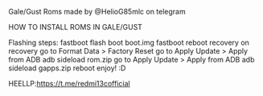 Gale/Gust Roms
made by @HelioG85mlc on telegram 

HOW TO INSTALL ROMS IN GALE/GUST

Flashing steps:
fastboot flash boot boot.img
fastboot reboot recovery
on recovery go to Format Data > Factory Reset
go to Apply Update > Apply from ADB 
adb sideload rom.zip
go to Apply Update > Apply from ADB 
adb sideload gapps.zip
reboot
enjoy! :D

HEELLP:https://t.me/redmi13cofficial
